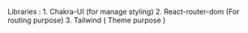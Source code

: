 Libraries :
    1. Chakra-UI (for manage styling)
    2. React-router-dom (For routing purpose)
    3. Tailwind ( Theme purpose )
